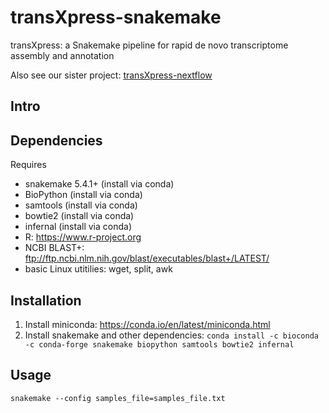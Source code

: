 # transXpress-snakemake
transXpress: a Snakemake pipeline for rapid de novo transcriptome assembly and annotation

Also see our sister project: [transXpress-nextflow](https://github.com/transXpress/transXpress-nextflow)

## Intro

## Dependencies

Requires
* snakemake 5.4.1+ (install via conda)
* BioPython (install via conda)
* samtools (install via conda)
* bowtie2 (install via conda)
* infernal (install via conda)
* R: https://www.r-project.org
* NCBI BLAST+: ftp://ftp.ncbi.nlm.nih.gov/blast/executables/blast+/LATEST/
* basic Linux utitilies: wget, split, awk

## Installation

1. Install miniconda: https://conda.io/en/latest/miniconda.html
2. Install snakemake and other dependencies:
  ```conda install -c bioconda -c conda-forge snakemake biopython samtools bowtie2 infernal```

## Usage

~~~~
snakemake --config samples_file=samples_file.txt
~~~~


